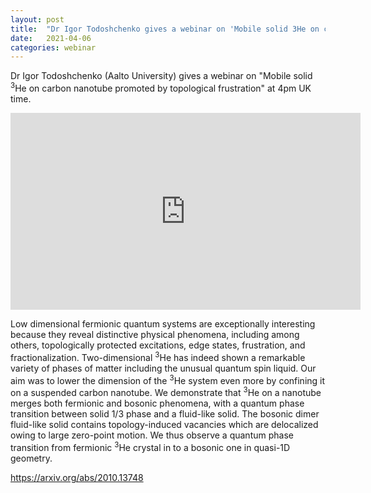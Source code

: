 ```yaml
---
layout: post
title:  "Dr Igor Todoshchenko gives a webinar on 'Mobile solid 3He on carbon nanotube promoted by topological frustration' at 4pm UK time"
date:   2021-04-06
categories: webinar
---
```

Dr Igor Todoshchenko (Aalto University) gives a webinar on "Mobile solid <sup>3</sup>He on carbon nanotube promoted by topological frustration" at 4pm UK time.

<iframe width="560" height="315" src="https://www.youtube.com/watch?v=qyfADaDo_EI" frameborder="0" allow="accelerometer; autoplay; clipboard-write; encrypted-media; gyroscope; picture-in-picture" allowfullscreen></iframe>

Low dimensional fermionic quantum systems are exceptionally interesting because they reveal distinctive physical phenomena, including among others, topologically protected excitations, edge states, frustration, and fractionalization. Two-dimensional <sup>3</sup>He  has indeed shown a remarkable variety of phases of matter including the unusual quantum spin liquid. Our aim was to lower the dimension of the <sup>3</sup>He system even more by confining it on a suspended carbon nanotube. We demonstrate that <sup>3</sup>He on a nanotube merges both fermionic and bosonic phenomena, with a quantum phase transition between solid 1/3 phase and a fluid-like solid. The bosonic dimer fluid-like solid contains topology-induced vacancies which are delocalized owing to large zero-point motion. We thus observe a quantum phase transition from fermionic <sup>3</sup>He crystal in to a bosonic one in quasi-1D geometry.

<a href="https://arxiv.org/abs/2010.13748">https://arxiv.org/abs/2010.13748</a>
